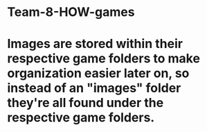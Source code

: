 # Team-8-HOW-games
# Images are stored within their respective game folders to make organization easier later on, so instead of an "images" folder they're all found under the respective game folders.
